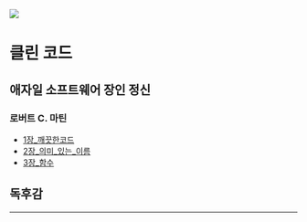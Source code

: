 ![](https://image.yes24.com/goods/11681152/XL)

# 클린 코드
## 애자일 소프트웨어 장인 정신
### 로버트 C. 마틴

- [1장_깨끗한코드](1%EC%9E%A5_%EA%B9%A8%EB%81%97%ED%95%9C%EC%BD%94%EB%93%9C.md)
- [2장_의미_있는_이름](2%EC%9E%A5_%EC%9D%98%EB%AF%B8_%EC%9E%88%EB%8A%94_%EC%9D%B4%EB%A6%84.md)
- [3장_함수](3%EC%9E%A5_%ED%95%A8%EC%88%98.md)

## 독후감

---